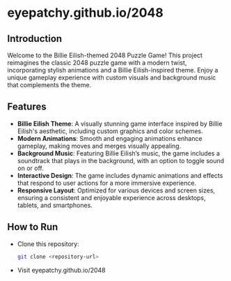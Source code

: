 # eyepatchy.github.io/2048

## Introduction

Welcome to the Billie Eilish-themed 2048 Puzzle Game! This project reimagines the classic 2048 puzzle game with a modern twist, incorporating stylish animations and a Billie Eilish-inspired theme. Enjoy a unique gameplay experience with custom visuals and background music that complements the theme.

## Features

- **Billie Eilish Theme**: A visually stunning game interface inspired by Billie Eilish's aesthetic, including custom graphics and color schemes.
- **Modern Animations**: Smooth and engaging animations enhance gameplay, making moves and merges visually appealing.
- **Background Music**: Featuring Billie Eilish’s music, the game includes a soundtrack that plays in the background, with an option to toggle sound on or off.
- **Interactive Design**: The game includes dynamic animations and effects that respond to user actions for a more immersive experience.
- **Responsive Layout**: Optimized for various devices and screen sizes, ensuring a consistent and enjoyable experience across desktops, tablets, and smartphones.


## How to Run

- Clone this repository:
   ```bash
   git clone <repository-url>
- Visit eyepatchy.github.io/2048
